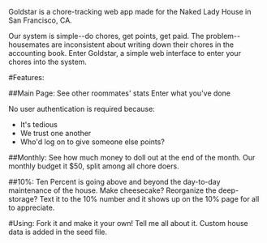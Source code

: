 Goldstar is a chore-tracking web app made for the Naked Lady House in San Francisco, CA.

Our system is simple--do chores, get points, get paid.  The problem--housemates are inconsistent about writing down their chores in the accounting book.  Enter Goldstar, a simple web interface to enter your chores into the system.

#Features:

##Main Page:
See other roommates' stats
Enter what you've done

No user authentication is required because:
- It's tedious
- We trust one another
- Who'd log on to give someone else points?

##Monthly:
See how much money to doll out at the end of the month.  Our monthly budget it $50, split among all chore doers.

##10%:
Ten Percent is going above and beyond the day-to-day maintenance of the house.  Make cheesecake?  Reorganize the deep-storage?  Text it to the 10% number and it shows up on the 10% page for all to appreciate.

#Using:
Fork it and make it your own!  Tell me all about it.  Custom house data is added in the seed file.

